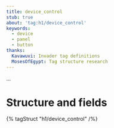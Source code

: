 ```yaml
---
title: device_control
stub: true
about: 'tag:h1/device_control'
keywords:
  - device
  - panel
  - button
thanks:
  Kavawuvi: Invader tag definitions
  MosesOfEgypt: Tag structure research
---
```

...

# Structure and fields

{% tagStruct "h1/device_control" /%}

